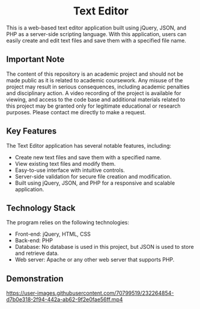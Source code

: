 <h1 align="center"> Text Editor </h1>
This is a web-based text editor application built using jQuery, JSON, and PHP as a server-side scripting language. With this application, users can easily create and edit text files and save them with a specified file name.

## Important Note
The content of this repository is an academic project and should not be made public as it is related to academic coursework. Any misuse of the project may result in serious consequences, including academic penalties and disciplinary action. A video recording of the project is available for viewing, and access to the code base and additional materials related to this project may be granted only for legitimate educational or research purposes. Please contact me directly to make a request.

## Key Features
The Text Editor application has several notable features, including:

* Create new text files and save them with a specified name.
* View existing text files and modify them.
* Easy-to-use interface with intuitive controls.
* Server-side validation for secure file creation and modification.
* Built using jQuery, JSON, and PHP for a responsive and scalable application.

## Technology Stack
The program relies on the following technologies:
* Front-end: jQuery, HTML, CSS
* Back-end: PHP
* Database: No database is used in this project, but JSON is used to store and retrieve data.
* Web server: Apache or any other web server that supports PHP.

## Demonstration


https://user-images.githubusercontent.com/70799519/232264854-d7b0e318-2f94-442a-ab62-9f2e0fae56ff.mp4

